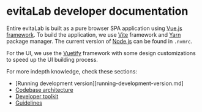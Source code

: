 # evitaLab developer documentation

Entire evitaLab is built as a pure browser SPA application using [Vue.js framework](https://vuejs.org/). To build the application,
we use [Vite](https://vitejs.dev/) framework and [Yarn](https://yarnpkg.com/) package manager. The current version of 
[Node.js](https://nodejs.org/en) can be found in `.nvmrc`.

For the UI, we use the [Vuetify](https://vuetifyjs.com/en/) framework with some design customizations to speed up the UI
building process.

For more indepth knowledge, check these sections:

- [Running development version][running-development-version.md]
- [Codebase architecture](architecture.md)
- [Developer toolkit](toolkit.md)
- [Guidelines](guidelines.md)
